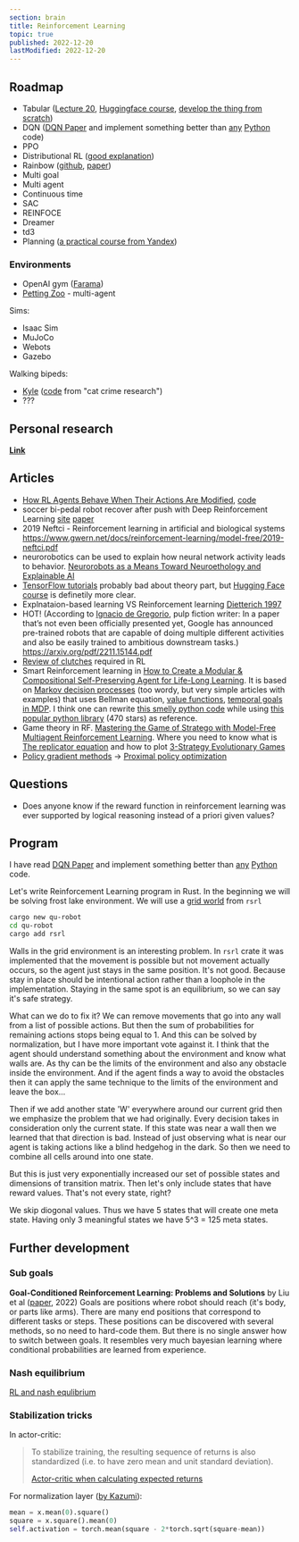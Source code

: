 ```yaml
---
section: brain
title: Reinforcement Learning
topic: true
published: 2022-12-20
lastModified: 2022-12-20
---
```

## Roadmap

- Tabular ([Lecture 20](https://www.cs.cmu.edu/~epxing/Class/10708-20/scribe/lec20_scribe.pdf), [Huggingface course](https://huggingface.co/learn/deep-rl-course/unit2/q-learning-example), [develop the thing from scratch](https://mlabonne.github.io/blog/posts/2022-02-13-Q_learning.html))
- DQN ([DQN Paper](https://storage.googleapis.com/deepmind-media/dqn/DQNNaturePaper.pdf) and implement something better than [any](https://pytorch.org/tutorials/intermediate/reinforcement_q_learning.html) [Python](https://github.com/Apress/deep-reinforcement-learning-python/blob/main/chapter6/listing6_1_dqn_pytorch.ipynb) code)
- PPO
- Distributional RL ([good explanation](https://mtomassoli.github.io/2017/12/08/distributional_rl/))
- Rainbow ([github](https://github.com/Kaixhin/Rainbow), [paper](https://arxiv.org/abs/1710.02298))
- Multi goal
- Multi agent
- Continuous time
- SAC
- REINFOCE
- Dreamer
- td3
- Planning ([a practical course from Yandex](https://github.com/yandexdataschool/Practical_RL))

### Environments

- OpenAI gym ([Farama](https://gymnasium.farama.org/environments/classic_control/cart_pole/))
- [Petting Zoo](https://pettingzoo.farama.org/) - multi-agent

Sims:

- Isaac Sim
- MuJoCo
- Webots
- Gazebo

Walking bipeds:

- [Kyle](https://huggingface.co/p3nGu1nZz/Kyle-b0a) ([code](https://github.com/cat-game-research/Neko/tree/main/RagdollTrainer) from "cat crime research")
- ???

## Personal research

**[Link](/ai/reinforcement-learning-using-artificial-neural-networks)**

## Articles

- [How RL Agents Behave When Their Actions Are Modified](https://arxiv.org/pdf/2102.07716.pdf), [code](https://github.com/edlanglois/mamdp)
- soccer bi-pedal robot recover after push with Deep Reinforcement Learning [site](https://sites.google.com/view/op3-soccer?pli=10) [paper](https://arxiv.org/abs/2304.13653)
- 2019 Neftci - Reinforcement learning in artificial and biological systems https://www.gwern.net/docs/reinforcement-learning/model-free/2019-neftci.pdf
- neurorobotics can be used to explain how neural network activity leads to behavior. [Neurorobots as a Means Toward Neuroethology and Explainable AI](https://www.frontiersin.org/articles/10.3389/fnbot.2020.570308/full)
- [TensorFlow tutorials](https://www.tensorflow.org/agents/tutorials/0_intro_rl) probably bad about theory part, but [Hugging Face course](https://huggingface.co/learn/deep-rl-course/unit3/deep-q-algorithm) is definetily more clear.
- Explnataion-based learning VS Reinforcement learning [Dietterich 1997](https://link.springer.com/article/10.1023/A:1007355226281)
- HOT! (According to [Ignacio de Gregorio](https://medium.com/@ignacio.de.gregorio.noblejas/offline-rl-680450c472c), pulp fiction writer: In a paper that’s not even been officially presented yet, Google has announced pre-trained robots that are capable of doing multiple different activities and also be easily trained to ambitious downstream tasks.) https://arxiv.org/pdf/2211.15144.pdf
- [Review of clutches](https://www.nature.com/articles/s42256-023-00701-w) required in RL 
- Smart Reinforcement learning in [How to Create a Modular & Compositional Self-Preserving Agent for Life-Long Learning](https://arxiv.org/pdf/2211.10851.pdf). It is based on [Markov decision processes](https://medium.com/@ngao7/markov-decision-process-basics-3da5144d3348) (too wordy, but very simple articles with examples) that uses Bellman equation, [value functions](http://incompleteideas.net/book/ebook/node34.html), [temporal goals in MDP](https://arxiv.org/pdf/2211.10851.pdf). I think one can rewrite [this smelly python code](https://www.tech-quantum.com/markov-decision-process-implemented-from-scratch/) while using [this popular python library](https://github.com/sawcordwell/pymdptoolbox/blob/master/src/mdptoolbox/mdp.py) (470 stars) as reference.
- Game theory in RF. [Mastering the Game of Stratego with Model-Free Multiagent Reinforcement Learning](https://arxiv.org/pdf/2206.15378.pdf). Where you need to know what is [The replicator equation](https://www.pnas.org/doi/full/10.1073/pnas.1400823111) and how to plot [3-Strategy Evolutionary Games](https://www.biorxiv.org/content/10.1101/300004v2.full.pdf#page91)
- [Policy gradient methods](https://people.eecs.berkeley.edu/~pabbeel/cs287-fa09/readings/KakadeLangford-icml2002.pdf) -> [Proximal policy optimization](https://arxiv.org/pdf/1707.06347.pdf)

## Questions

- Does anyone know if the reward function in reinforcement learning was ever supported by logical reasoning instead of a priori given values?

## Program

I have read [DQN Paper](https://storage.googleapis.com/deepmind-media/dqn/DQNNaturePaper.pdf) and implement something better than [any](https://pytorch.org/tutorials/intermediate/reinforcement_q_learning.html) [Python](https://github.com/Apress/deep-reinforcement-learning-python/blob/main/chapter6/listing6_1_dqn_pytorch.ipynb) code.

Let's write Reinforcement Learning program in Rust. In the beginning we will be solving frost lake environment. We will use a [grid world](https://github.com/tspooner/rsrl/blob/master/rsrl_domains/src/grid_world.rs) from `rsrl`

```sh
cargo new qu-robot
cd qu-robot
cargo add rsrl
```

Walls in the grid environment is an interesting problem. In `rsrl` crate it was implemented that the movement is possible but not movement actually occurs, so the agent just stays in the same position. It's not good. Because stay in place should be intentional action rather than a loophole in the implementation. Staying in the same spot is an equilibrium, so we can say it's safe strategy.

What can we do to fix it? We can remove movements that go into any wall from a list of possible actions. But then the sum of probabilities for remaining actions stops being equal to 1. And this can be solved by normalization, but I have more important vote against it. I think that the agent should understand something about the environment and know what walls are. As thy can be the limits of the environment and also any obstacle inside the environment. And if the agent finds a way to avoid the obstacles then it can apply the same technique to the limits of the environment and leave the box...

Then if we add another state 'W' everywhere around our current grid then we emphasize the problem that we had originally. Every decision takes in consideration only the current state. If this state was near a wall then we learned that that direction is bad. Instead of just observing what is near our agent is taking actions like a blind hedgehog in the dark. So then we need to combine all cells around into one state.

But this is just very exponentially increased our set of possible states and dimensions of transition matrix. Then let's only include states that have reward values. That's not every state, right?

We skip diogonal values. Thus we have 5 states that will create one meta state. Having only 3 meaningful states we have 5^3 = 125 meta states.

## Further development

### Sub goals

**Goal-Conditioned Reinforcement Learning: Problems and Solutions** by Liu et al ([paper](https://arxiv.org/pdf/2201.08299), 2022)
Goals are positions where robot should reach (it's body, or parts like arms). There are many end positions that correspond to different tasks or steps. These positions can be discovered with several methods, so no need  to hard-code them. But there is no single answer how to switch between goals. It resembles very much bayesian learning where conditional probabilities are learned from experience. 

### Nash equilibrium

[RL and nash equlibrium](https://arxiv.org/pdf/2404.03715.pdf)
### Stabilization tricks

In actor-critic:

> To stabilize training, the resulting sequence of returns is also standardized (i.e. to have zero mean and unit standard deviation). 
>
> [Actor-critic when calculating expected returns](https://www.tensorflow.org/tutorials/reinforcement_learning/actor_critic#2_compute_the_expected_returns)

For normalization layer ([by Kazumi](https://discord.com/channels/879548962464493619/915190889243103282/1263736433697362071)):

```python
mean = x.mean(0).square()
square = x.square().mean(0)
self.activation = torch.mean(square - 2*torch.sqrt(square-mean))
```